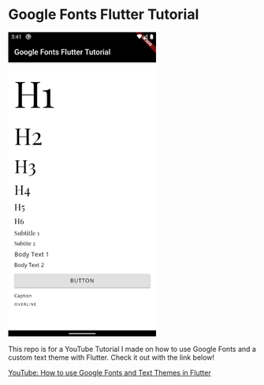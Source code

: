 # Google Fonts Flutter Tutorial

<img src="assets/screenshot.png" width="300px"/>

This repo is for a YouTube Tutorial I made on how to use Google Fonts and a custom text theme with Flutter. Check it out with the link below! 

[YouTube: How to use Google Fonts and Text Themes in Flutter](https://youtu.be/FRlVhsWaomk)
